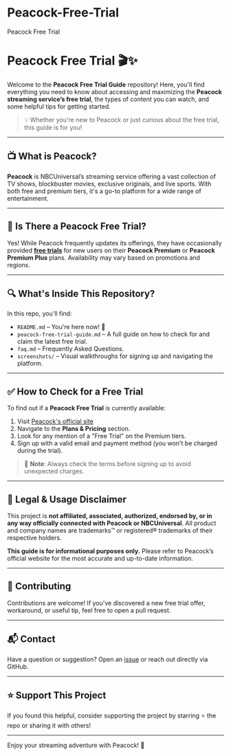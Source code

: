 # Peacock-Free-Trial
Peacock Free Trial
# Peacock Free Trial 🎬✨

Welcome to the **Peacock Free Trial Guide** repository! Here, you'll find everything you need to know about accessing and maximizing the **Peacock streaming service’s free trial**, the types of content you can watch, and some helpful tips for getting started.

> 💡 Whether you're new to Peacock or just curious about the free trial, this guide is for you!

---

## 📺 What is Peacock?

**Peacock** is NBCUniversal’s streaming service offering a vast collection of TV shows, blockbuster movies, exclusive originals, and live sports. With both free and premium tiers, it's a go-to platform for a wide range of entertainment.

---

## 🎁 Is There a Peacock Free Trial?

Yes! While Peacock frequently updates its offerings, they have occasionally provided [**free trials**](https://free.chillfinds.biz/?utm_medium=e419e4d4e57d17f163ee4e72b59be1bc3350fc9a&utm_campaign=Global) for new users on their **Peacock Premium** or **Peacock Premium Plus** plans. Availability may vary based on promotions and regions.

---

## 🔍 What's Inside This Repository?

In this repo, you'll find:

- `README.md` – You're here now! 🙂
- `peacock-free-trial-guide.md` – A full guide on how to check for and claim the latest free trial.
- `faq.md` – Frequently Asked Questions.
- `screenshots/` – Visual walkthroughs for signing up and navigating the platform.

---

## ✅ How to Check for a Free Trial

To find out if a **Peacock Free Trial** is currently available:

1. Visit [Peacock's official site](https://free.chillfinds.biz/?utm_medium=e419e4d4e57d17f163ee4e72b59be1bc3350fc9a&utm_campaign=Global)
2. Navigate to the **Plans & Pricing** section.
3. Look for any mention of a "Free Trial" on the Premium tiers.
4. Sign up with a valid email and payment method (you won't be charged during the trial).

> 🛑 **Note**: Always check the terms before signing up to avoid unexpected charges.

---

## 📌 Legal & Usage Disclaimer

This project is **not affiliated, associated, authorized, endorsed by, or in any way officially connected with Peacock or NBCUniversal**. All product and company names are trademarks™ or registered® trademarks of their respective holders.

**This guide is for informational purposes only.** Please refer to Peacock’s official website for the most accurate and up-to-date information.

---

## 🤝 Contributing

Contributions are welcome! If you've discovered a new free trial offer, workaround, or useful tip, feel free to open a pull request.

---

## 📬 Contact

Have a question or suggestion? Open an [issue](https://github.com/yourusername/peacock-free-trial/issues) or reach out directly via GitHub.

---

## ⭐ Support This Project

If you found this helpful, consider supporting the project by starring ⭐ the repo or sharing it with others!

---

Enjoy your streaming adventure with Peacock! 🦚

